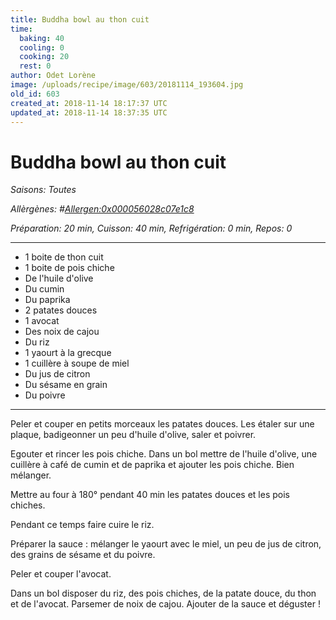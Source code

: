 ```yaml
---
title: Buddha bowl au thon cuit
time:
  baking: 40
  cooling: 0
  cooking: 20
  rest: 0
author: Odet Lorène
image: /uploads/recipe/image/603/20181114_193604.jpg
old_id: 603
created_at: 2018-11-14 18:17:37 UTC
updated_at: 2018-11-14 18:37:35 UTC
---
```


# Buddha bowl au thon cuit

_Saisons: Toutes_

_Allèrgènes: #<Allergen:0x000056028c07e1c8>_

_Préparation: 20 min, Cuisson: 40 min, Refrigération: 0 min, Repos: 0_

---

- 1 boite de thon cuit
- 1 boite de pois chiche
- De l'huile d'olive
- Du cumin
- Du paprika
- 2 patates douces
- 1 avocat
- Des noix de cajou
- Du riz
- 1 yaourt à la grecque
- 1 cuillère à soupe de miel
- Du jus de citron
- Du sésame en grain
- Du poivre

---

Peler et couper en petits morceaux les patates douces. Les étaler sur une plaque, badigeonner un peu d'huile d'olive, saler et poivrer.

Egouter et rincer les pois chiche. Dans un bol mettre de l'huile d'olive, une cuillère à café de cumin et de paprika et ajouter les pois chiche. Bien mélanger.

Mettre au four à 180° pendant 40 min les patates douces et les pois chiches.

Pendant ce temps faire cuire le riz.

Préparer la sauce : mélanger le yaourt avec le miel, un peu de jus de citron, des grains de sésame et du poivre.

Peler et couper l'avocat.

Dans un bol disposer du riz, des pois chiches, de la patate douce, du thon et de l'avocat. Parsemer de noix de cajou. Ajouter de la sauce et déguster !

